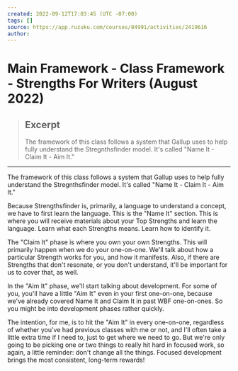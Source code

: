 ```yaml
---
created: 2022-09-12T17:03:45 (UTC -07:00)
tags: []
source: https://app.ruzuku.com/courses/84991/activities/2419616
author: 
---
```


# Main Framework - Class Framework - Strengths For Writers (August 2022)

> ## Excerpt
> The framework of this class follows a system that Gallup uses to help fully understand the Stregnthsfinder model. It's called "Name It - Claim It - Aim It."

---
The framework of this class follows a system that Gallup uses to help fully understand the Stregnthsfinder model. It's called "Name It - Claim It - Aim It."

Because Strengthsfinder is, primarily, a language to understand a concept, we have to first learn the language. This is the "Name It" section. This is where you will receive materials about your Top Strengths and learn the language. Learn what each Strengths means. Learn how to identify it.

The "Claim It" phase is where you own your own Strengths. This will primarily happen when we do your one-on-one. We'll talk about how a particular Strength works for you, and how it manifests. Also, if there are Strengths that don't resonate, or you don't understand, it'll be important for us to cover that, as well. 

In the "Aim It" phase, we'll start talking about development. For some of you, you'll have a little "Aim It" even in your first one-on-one, because we've already covered Name It and Claim It in past WBF one-on-ones. So you might be into development phases rather quickly. 

The intention, for me, is to hit the "Aim It" in every one-on-one, regardless of whether you've had previous classes with me or not, and I'll often take a little extra time if I need to, just to get where we need to go. But we're only going to be picking one or two things to really hit hard in focused work, so again, a little reminder: don't change all the things. Focused development brings the most consistent, long-term rewards!
